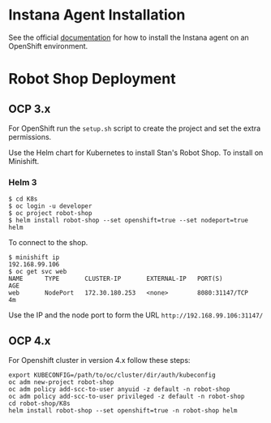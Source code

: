 # Instana Agent Installation

See the official [documentation](https://docs.instana.io/quick_start/agent_setup/container/openshift/) for how to install the Instana agent on an OpenShift environment.

# Robot Shop Deployment

## OCP 3.x 

For OpenShift run the `setup.sh` script to create the project and set the extra permissions.

Use the Helm chart for Kubernetes to install Stan's Robot Shop. To install on Minishift.

### Helm 3

```shell
$ cd K8s
$ oc login -u developer
$ oc project robot-shop
$ helm install robot-shop --set openshift=true --set nodeport=true helm
```

To connect to the shop.

```shell
$ minishift ip
192.168.99.106
$ oc get svc web
NAME      TYPE       CLUSTER-IP       EXTERNAL-IP   PORT(S)          AGE
web       NodePort   172.30.180.253   <none>        8080:31147/TCP   4m
```

Use the IP and the node port to form the URL `http://192.168.99.106:31147/`

## OCP 4.x

For Openshift cluster in version 4.x follow these steps:

```
export KUBECONFIG=/path/to/oc/cluster/dir/auth/kubeconfig
oc adm new-project robot-shop
oc adm policy add-scc-to-user anyuid -z default -n robot-shop
oc adm policy add-scc-to-user privileged -z default -n robot-shop
cd robot-shop/K8s
helm install robot-shop --set openshift=true -n robot-shop helm
```



